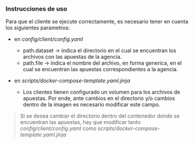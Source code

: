 ### Instrucciones de uso

Para que el cliente se ejecute correctamente, es necesario tener en cuenta los siguientes parametros:

- en *config/client/config.yaml*

    - path.dataset $\longrightarrow$ indica el directorio en el cual se encuentran los archivos con las apuestas de la agencia.
    - path.file $\longrightarrow$ indica el nombre del archivo, en forma generica, en el cual se encuentran las apuestas correspondientes a la agencia.

- en *scripts/docker-compose-template.yaml.jinja*

    - Los clientes tienen configurado un volumen para los archivos de apuestas. Por ende, ante cambios en el directorio y/o cambios dentro de la imagen es necesario modificar este campo.

> Si se desea cambiar el directorio dentro del contenedor donde se encuentran las apuestas, hay que modificar tanto *config/client/config.yaml* como *scripts/docker-compose-template.yaml.jinja*

